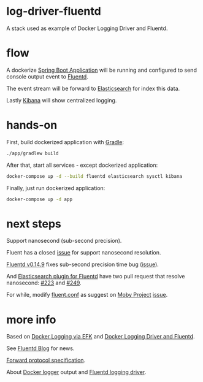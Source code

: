# log-driver-fluentd
A stack used as example of Docker Logging Driver and Fluentd.


# flow
A dockerize [Spring Boot Application](https://spring.io/guides/gs/spring-boot-docker/) will be running and configured to send console output event to [Fluentd](https://www.fluentd.org/).

The event stream will be forward to [Elasticsearch](https://www.elastic.co/products/elasticsearch) for index this data.

Lastly [Kibana](https://www.elastic.co/products/kibana) will show centralized logging.


# hands-on
First, build dockerized application with [Gradle](https://gradle.org/):

```bash
./app/gradlew build
```


After that, start all services - except dockerized application:

```bash
docker-compose up -d --build fluentd elasticsearch sysctl kibana
```


Finally, just run dockerized application:

```bash
docker-compose up -d app
```


# next steps
Support nanosecond (sub-second precision).

Fluent has a closed [issue](https://github.com/fluent/fluentd/issues/461) for support nanosecond resolution.

[Fluentd v0.14.9](https://github.com/fluent/fluentd/blob/master/CHANGELOG.md) fixes sub-second precision time bug ([issue](https://github.com/fluent/fluentd/issues/1276)).

And [Elasticsearch plugin for Fluentd](https://github.com/uken/fluent-plugin-elasticsearch) have two pull request that resolve nanosecond: [#223](https://github.com/uken/fluent-plugin-elasticsearch/pull/223) and [#249](https://github.com/uken/fluent-plugin-elasticsearch/pull/249).

For while, modify [fluent.conf](fluentd/fluent.conf) as suggest on [Moby Project](https://mobyproject.org/) [issue](https://github.com/moby/moby/issues/17181).


# more info
Based on [Docker Logging via EFK](https://docs.fluentd.org/v0.12/articles/docker-logging-efk-compose) and [Docker Logging Driver and Fluentd](https://docs.fluentd.org/v0.12/articles/docker-logging).

See [Fluentd Blog](https://www.fluentd.org/blog/) for news.

[Forward protocol specification](https://github.com/fluent/fluentd/wiki/Forward-Protocol-Specification-v1).

About [Docker logger](https://docs.docker.com/engine/admin/logging/overview/) output and [Fluentd logging driver](https://docs.docker.com/config/containers/logging/fluentd/).

